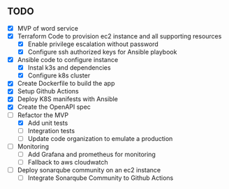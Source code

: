 ## TODO
- [X] MVP of word service
- [X] Terraform Code to provision ec2 instance and all supporting resources
	- [X] Enable privilege escalation without password
	- [X] Configure ssh authorized keys for Ansible playbook
- [X] Ansible code to configure instance
	- [X] Instal k3s and dependencies
	- [X] Configure k8s cluster
- [X] Create Dockerfile to build the app
- [X] Setup Github Actions
- [X] Deploy K8S manifests with Ansible
- [X] Create the OpenAPI spec
- [ ] Refactor the MVP
	- [X] Add unit tests
	- [ ] Integration tests
	- [ ] Update code organization to emulate a production
- [ ] Monitoring
	- [ ] Add Grafana and prometheus for monitoring
	- [ ] Fallback to aws cloudwatch
- [ ] Deploy sonarqube community on an ec2 instance
	- [ ] Integrate Sonarqube Community to Github Actions
